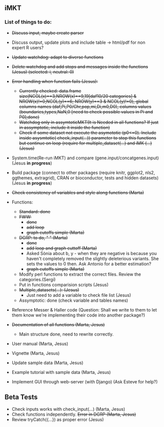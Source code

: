 ## iMKT  
### List of things to do:

- ~~Discuss input, maybe create parser~~
- Discuss output, update plots and include table -> html/pdf for non expert R users?  
- ~~Update watchdog: adapt to diverse functions~~
- ~~Delete watchdog and add stops and messages inside the functions (Jesus) (selected: i, neutral: 0)~~
- ~~Error handling when function fails (Jesus):~~
	- ~~Currently checked: data.frame size(NCOL(x)==3;NROW(x)==9,19[daf10/20 categories] & NROW(x)!=0;NCOL(y)==6; NROW(y)==3 & NCOL(y)!=0), global columns names (daf,Pi,P0/Chr,pop,mi,Di,m0,D0), columns values (boundaries,types,NaN,0 [need to check possible values in Pi and P0];done)~~
	- ~~Watchdog only in assymtoticMKT(It is Needed in all functions? If just in assymptotic, include it inside the function)~~
	- ~~Check if some dataset not execute the asymototic (p0<=0). Include inside asysmtotic( check_input(...)) parameter to stop this functions but continue on loop (require for multiple_dataset(...) and iMK (...) (Jesus)~~

- System.time(Re-run iMKT) and compare (gene.input/concatgenes.input) (Jesus **in progress**)  
- Build package (connect to other packages (require knitr, ggplot2, nls2, ggthemes, extragrid), CRAN or bioconductor, tests and hidden datasets) (Jesus **in progress**)

- ~~Check consistency of variables and style along functions (Marta)~~
- Functions:
	- ~~Standard: done~~
	- ~~FWW:~~
		- ~~done~~  
		- ~~add loop~~  
		- ~~graph cutoffs simple (Marta)~~
	- ~~DGRP: to do, " " (Marta)~~
		- ~~done~~  
		- ~~add loop and graph cuttoff (Marta)~~
		- Asked Sònia about b, y - when they are negative is because you haven't completely removed the slightly deleterious variants. She sets the values to 0 then. Ask Antonio for a better estimation?
		- ~~graph cutoffs simple (Marta)~~
	- Modify perl functions to extract the correct files. Review the categories.(Sergi)
	- Put in functions comparision scripts (Jesus)
	- ~~Multiple_datasets(...): (Jesus)~~
		- Just need to add a variable to check file list (Jesus)
	- Assymptotic: done (check variable and tables names)

- Reference Messer & Haller code (Question: Shall we write to them to let them know we're implementing their code into another package?)

- ~~Documentation of all functions (Marta, Jesus)~~
	- Main structure done, need to rewrite correctly.
- User manual (Marta, Jesus)
- Vignette (Marta, Jesus)
- Update sample data (Marta, Jesus)
- Example tutorial with sample data (Marta, Jesus)

- Implement GUI through web-server (with Django) (Ask Esteve for help?)  

## Beta Tests
- Check inputs works with check_input(...) (Marta, Jesus)
- Check functions independently. ~~Error in DGRP (Marta, Jesus)~~
- Review tryCatch({...}) as proper error (Jesus)
